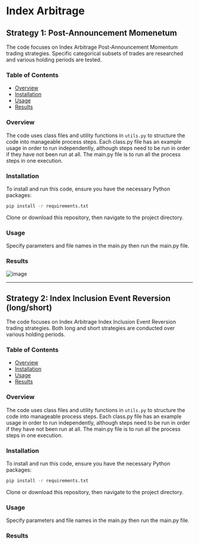 # Index Arbitrage

## Strategy 1: Post-Announcement Momenetum

The code focuses on Index Arbitrage Post-Announcement Momentum trading strategies. Specific categorical subsets of trades are researched and various holding periods are tested. 

### Table of Contents
- [Overview](#overview)
- [Installation](#installation)
- [Usage](#usage)
- [Results](#results)
  
### Overview
The code uses class files and utility functions in `utils.py` to structure the code into manageable process steps. Each class.py file has an example usage in order to run independently, although steps need to be run in order if they have not been run at all. The main.py file is to run all the process steps in one execution. 

### Installation
To install and run this code, ensure you have the necessary Python packages:
```bash
pip install -r requirements.txt
```

Clone or download this repository, then navigate to the project directory.

### Usage

Specify parameters and file names in the main.py then run the main.py file. 

### Results

![image](https://github.com/user-attachments/assets/c88a3810-5023-4ce8-b1cf-e18a130d92cb)





---

## Strategy 2: Index Inclusion Event Reversion (long/short)

The code focuses on Index Arbitrage Index Inclusion Event Reversion trading strategies. Both long and short strategies are conducted over various holding periods. 

### Table of Contents
- [Overview](#overview)
- [Installation](#installation)
- [Usage](#usage)
- [Results](#results)
  
### Overview
The code uses class files and utility functions in `utils.py` to structure the code into manageable process steps. Each class.py file has an example usage in order to run independently, although steps need to be run in order if they have not been run at all. The main.py file is to run all the process steps in one execution. 

### Installation
To install and run this code, ensure you have the necessary Python packages:
```bash
pip install -r requirements.txt
```

Clone or download this repository, then navigate to the project directory.

### Usage

Specify parameters and file names in the main.py then run the main.py file. 

### Results
